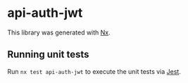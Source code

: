 # api-auth-jwt

This library was generated with [Nx](https://nx.dev).

## Running unit tests

Run `nx test api-auth-jwt` to execute the unit tests via [Jest](https://jestjs.io).
